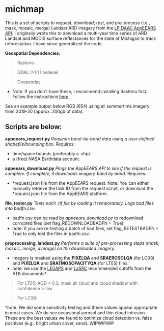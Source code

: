 # michmap


This is a set of scripts to *request*, *download*, *test*, and *pre-process* (i.e., mask, mosaic, merge) Landsat ARD imagery from the [LP DAAC AppEEARS API](https://lpdaacsvc.cr.usgs.gov/appeears/). I originally wrote this to download a multi-year time series of ARD Landsat and MODIS surface reflectances for the state of Michigan to track reforestation. I have since generalized the code.

**Geospatial Dependencies:**
> Rasterio

> GDAL (>1.1 I believe)

> Geopandas
- Note: If you don't have these, I recommend installing Rasterio first. Follow the instructions [here](https://rasterio.readthedocs.io/en/latest/installation.html).

See an example output below RGB (654) using all summertime imagery from 2019-20 (approx. 200gb of data).


## Scripts are below:

**appeears_request.py** *Requests band-by-band data using a user-defined shapefile/bounding box.*
Requires:
- time/space bounds (preferably a .shp). 
- a (free) NASA Earthdata account.

**appeears_download.py** *Pings the AppEEARS API to see if the request is complete. If complete, it downloads imagery band by band.*
Requires:
- \*request.json file from the AppEEARS request. Note: You can either manually retrieve the task ID from the request script, or download the \*request.json file from the AppEEARS platform.

**file_tester.py** *Tests each .tif file by loading it temporarally. Logs bad files into badfn.csv.*
- badfn.csv can be read by *appeears_download.py* to redownload corrupted files (set flag_REDOWNLOADBADFN = True).
- note: if you are re-testing a batch of bad files, set flag_RETESTBADFN = True to only test the files in badfn.csv.

**preprocessing_landsat.py** *Performs a suite of pre-processing steps (mask, mosaic, merge, average) on the downloaded imagery.*
- imagery is masked using the **PIXELQA** and **SRAEROSOLQA** (for LC08) and **PIXELQA** and **SRATMOSOPACITYQA** (for LT05) files. 
- note: we use the [LEDAPS](https://daac.ornl.gov/MODELS/guides/LEDAPS_V2.html) and [LaSRC](https://www.usgs.gov/media/files/landsat-8-collection-1-land-surface-reflectance-code-product-guide) recommended cutoffs from the ATB documents*.
> For LT05: AOD < 0.3, mask all cloud and cloud shadow with confidence > low

> For LC08: 


*note:  We did some sensitivity testing and these values appear appropriate in most cases. We do see occasional aerosol and thin cloud intrusion. These are the best values we found to optimize cloud detection vs. false positives (e.g., bright urban cover, sand).
WIPWIPWIP

